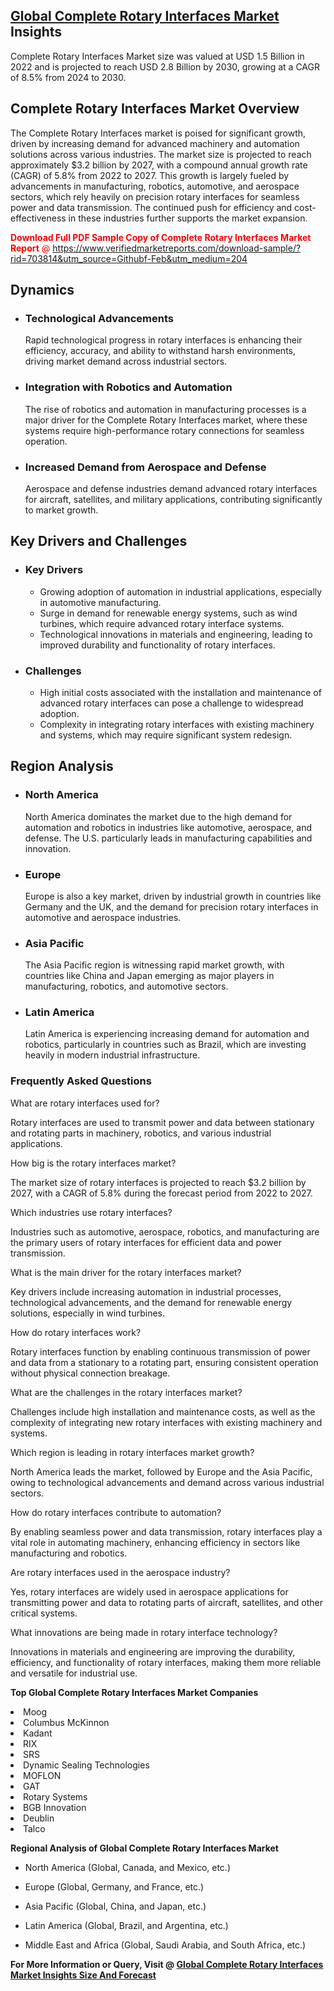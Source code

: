 <h2><a href="https://www.verifiedmarketreports.com/download-sample/?rid=703814&amp;utm_source=Githubf&amp;utm_medium=204" target="_blank">Global Complete Rotary Interfaces Market</a> Insights</h2><p>Complete Rotary Interfaces Market size was valued at USD 1.5 Billion in 2022 and is projected to reach USD 2.8 Billion by 2030, growing at a CAGR of 8.5% from 2024 to 2030.</p><p> <h2>Complete Rotary Interfaces Market Overview</h2> <p>The Complete Rotary Interfaces market is poised for significant growth, driven by increasing demand for advanced machinery and automation solutions across various industries. The market size is projected to reach approximately $3.2 billion by 2027, with a compound annual growth rate (CAGR) of 5.8% from 2022 to 2027. This growth is largely fueled by advancements in manufacturing, robotics, automotive, and aerospace sectors, which rely heavily on precision rotary interfaces for seamless power and data transmission. The continued push for efficiency and cost-effectiveness in these industries further supports the market expansion.</p> <p><p><span class=""><span style="color: #ff0000;"><strong>Download Full PDF Sample Copy of Complete Rotary Interfaces Market Report</strong> @ </span><a href="https://www.verifiedmarketreports.com/download-sample/?rid=703814&amp;utm_source=Githubf-Feb&amp;utm_medium=204" target="_blank">https://www.verifiedmarketreports.com/download-sample/?rid=703814&amp;utm_source=Githubf-Feb&amp;utm_medium=204</a></span></p></p> <h2>Dynamics</h2> <ul> <li><h3>Technological Advancements</h3> Rapid technological progress in rotary interfaces is enhancing their efficiency, accuracy, and ability to withstand harsh environments, driving market demand across industrial sectors.</li> <li><h3>Integration with Robotics and Automation</h3> The rise of robotics and automation in manufacturing processes is a major driver for the Complete Rotary Interfaces market, where these systems require high-performance rotary connections for seamless operation.</li> <li><h3>Increased Demand from Aerospace and Defense</h3> Aerospace and defense industries demand advanced rotary interfaces for aircraft, satellites, and military applications, contributing significantly to market growth.</li> </ul> <h2>Key Drivers and Challenges</h2> <ul> <li><h3>Key Drivers</h3> <ul> <li>Growing adoption of automation in industrial applications, especially in automotive manufacturing.</li> <li>Surge in demand for renewable energy systems, such as wind turbines, which require advanced rotary interface systems.</li> <li>Technological innovations in materials and engineering, leading to improved durability and functionality of rotary interfaces.</li> </ul> </li> <li><h3>Challenges</h3> <ul> <li>High initial costs associated with the installation and maintenance of advanced rotary interfaces can pose a challenge to widespread adoption.</li> <li>Complexity in integrating rotary interfaces with existing machinery and systems, which may require significant system redesign.</li> </ul> </li> </ul> <h2>Region Analysis</h2> <ul> <li><h3>North America</h3> North America dominates the market due to the high demand for automation and robotics in industries like automotive, aerospace, and defense. The U.S. particularly leads in manufacturing capabilities and innovation.</li> <li><h3>Europe</h3> Europe is also a key market, driven by industrial growth in countries like Germany and the UK, and the demand for precision rotary interfaces in automotive and aerospace industries.</li> <li><h3>Asia Pacific</h3> The Asia Pacific region is witnessing rapid market growth, with countries like China and Japan emerging as major players in manufacturing, robotics, and automotive sectors.</li> <li><h3>Latin America</h3> Latin America is experiencing increasing demand for automation and robotics, particularly in countries such as Brazil, which are investing heavily in modern industrial infrastructure.</li> </ul> <h3>Frequently Asked Questions</h3> <p>What are rotary interfaces used for?</p> <p>Rotary interfaces are used to transmit power and data between stationary and rotating parts in machinery, robotics, and various industrial applications.</p> <p>How big is the rotary interfaces market?</p> <p>The market size of rotary interfaces is projected to reach $3.2 billion by 2027, with a CAGR of 5.8% during the forecast period from 2022 to 2027.</p> <p>Which industries use rotary interfaces?</p> <p>Industries such as automotive, aerospace, robotics, and manufacturing are the primary users of rotary interfaces for efficient data and power transmission.</p> <p>What is the main driver for the rotary interfaces market?</p> <p>Key drivers include increasing automation in industrial processes, technological advancements, and the demand for renewable energy solutions, especially in wind turbines.</p> <p>How do rotary interfaces work?</p> <p>Rotary interfaces function by enabling continuous transmission of power and data from a stationary to a rotating part, ensuring consistent operation without physical connection breakage.</p> <p>What are the challenges in the rotary interfaces market?</p> <p>Challenges include high installation and maintenance costs, as well as the complexity of integrating new rotary interfaces with existing machinery and systems.</p> <p>Which region is leading in rotary interfaces market growth?</p> <p>North America leads the market, followed by Europe and the Asia Pacific, owing to technological advancements and demand across various industrial sectors.</p> <p>How do rotary interfaces contribute to automation?</p> <p>By enabling seamless power and data transmission, rotary interfaces play a vital role in automating machinery, enhancing efficiency in sectors like manufacturing and robotics.</p> <p>Are rotary interfaces used in the aerospace industry?</p> <p>Yes, rotary interfaces are widely used in aerospace applications for transmitting power and data to rotating parts of aircraft, satellites, and other critical systems.</p> <p>What innovations are being made in rotary interface technology?</p> <p>Innovations in materials and engineering are improving the durability, efficiency, and functionality of rotary interfaces, making them more reliable and versatile for industrial use.</p> </p><p><strong>Top Global Complete Rotary Interfaces Market Companies</strong></p><div data-test-id=""><p><li>Moog</li><li> Columbus McKinnon</li><li> Kadant</li><li> RIX</li><li> SRS</li><li> Dynamic Sealing Technologies</li><li> MOFLON</li><li> GAT</li><li> Rotary Systems</li><li> BGB Innovation</li><li> Deublin</li><li> Talco</li></p><div><strong>Regional Analysis of&nbsp;Global Complete Rotary Interfaces Market</strong></div><ul><li dir="ltr"><p dir="ltr">North America&nbsp;(Global, Canada, and Mexico, etc.)</p></li><li dir="ltr"><p dir="ltr">Europe (Global, Germany, and France, etc.)</p></li><li dir="ltr"><p dir="ltr">Asia Pacific&nbsp;(Global, China, and Japan, etc.)</p></li><li dir="ltr"><p dir="ltr">Latin America&nbsp;(Global, Brazil, and Argentina, etc.)</p></li><li dir="ltr">Middle East and Africa&nbsp;(Global, Saudi Arabia, and South Africa, etc.)</li></ul><p><strong>For More Information or Query, Visit @&nbsp;</strong><strong><a href="https://www.verifiedmarketreports.com/product/complete-rotary-interfaces-market/?utm_source=Githubf&amp;utm_medium=204" target="_blank">Global Complete Rotary Interfaces Market Insights Size And Forecast</a></strong></p></div>
